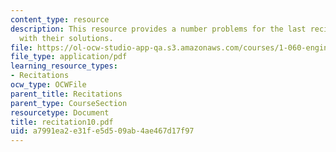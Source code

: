 ```yaml
---
content_type: resource
description: This resource provides a number problems for the last recitation, along
  with their solutions.
file: https://ol-ocw-studio-app-qa.s3.amazonaws.com/courses/1-060-engineering-mechanics-ii-spring-2006/a7991ea2e31fe5d509ab4ae467d17f97_recitation10.pdf
file_type: application/pdf
learning_resource_types:
- Recitations
ocw_type: OCWFile
parent_title: Recitations
parent_type: CourseSection
resourcetype: Document
title: recitation10.pdf
uid: a7991ea2-e31f-e5d5-09ab-4ae467d17f97
---
```

